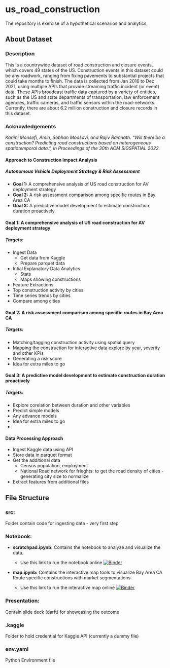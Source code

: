 # us_road_construction

The repository is exercise of a hypothetical scenarios and analytics,

## About Dataset
### Description
This is a countrywide dataset of road construction and closure events, which covers 49 states of the US. Construction events in this dataset could be any roadwork, ranging from fixing pavements to substantial projects that could take months to finish. The data is collected from Jan 2016 to Dec 2021, using multiple APIs that provide streaming traffic incident (or event) data. These APIs broadcast traffic data captured by a variety of entities, such as the US and state departments of transportation, law enforcement agencies, traffic cameras, and traffic sensors within the road-networks. Currently, there are about 6.2 million construction and closure records in this dataset.

### Acknowledgements
_Karimi Monsefi, Amin, Sobhan Moosavi, and Rajiv Ramnath. “Will there be a construction? Predicting road constructions based on heterogeneous spatiotemporal data.”, In Proceedings of the 30th ACM SIGSPATIAL 2022._

#### Approach to Construction Impact Analysis
##### Autonomous Vehicle Deployment Strategy & Risk Assessment
- **Goal 1:** A comprehensive analysis of US road construction for AV deployment strategy
- **Goal 2:** A risk assessment comparison among specific routes in Bay Area CA 
- **Goal 3:** A predictive model development to estimate construction duration proactively

#### Goal 1: __A comprehensive analysis of US road construction for AV deployment strategy__

##### Targets:
- Ingest Data
    - Get data from Kaggle
    - Prepare parquet data
- Intial Explanatory Data Analytics
    - Stats
    - Maps showing constructions
- Feature Extractions
- Top construction activity by cities
- Time series trends by cities
- Compare among cities

#### Goal 2: __A risk assessment comparison among specific routes in Bay Area CA__

##### Targets:
- Matching/tagging construction activity using spatial query
- Mapping the construction for interactive data explore by year, severity and other KPIs
- Generating a risk score
- Idea for extra miles to go

#### Goal 3: __A predictive model development to estimate construction duration proactively__

##### Targets:
- Explore corelation between duration and other variables
- Predict simple models
- Any advance models
- Idea for extra miles to go
- 
#### Data Processing Approach
- Ingest Kaggle data using API
- Store data in parquet format
- Get the additional data
    - Census population, employment
    - National Road network for frieghts: to get the road density of cities - generating city size to normalize
- Extract features from additional files

## File Structure
### src:
Folder contain code for ingesting data - very first step

### Notebook:
- **scratchpad.ipynb:**
Contains the notebook to analyze and visualize the data.
    - Use this link to run the notebook online [![Binder](https://mybinder.org/badge_logo.svg)](https://mybinder.org/v2/gh/smomtaz/us_road_construction/main?urlpath=%2Fdoc%2Ftree%2Fnotebook%2Fscratchpad.ipynb)
      
- **map.ipynb:**
Contains the interactive map tools to visualize Bay Area CA Route specific constructions with market segmentations
    - Use this link to run the interactive map online [![Binder](https://mybinder.org/badge_logo.svg)](https://mybinder.org/v2/gh/smomtaz/us_road_construction/main?urlpath=voila/render/notebook%2Fmap.ipynb)

### Presentation:
Contain slide deck (darft) for showcasing the outcome

### .kaggle
Folder to hold credential for Kaggle API (currently a dummy file)

### env.yaml
Python Environment file

